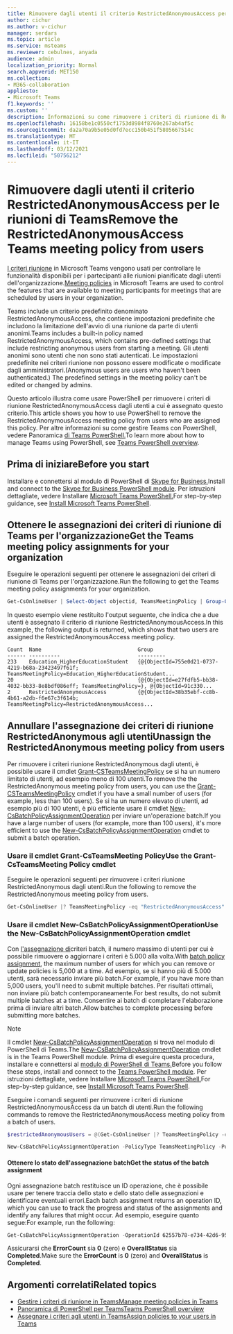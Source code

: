 ```yaml
---
title: Rimuovere dagli utenti il criterio RestrictedAnonymousAccess per le riunioni di Teams
author: cichur
ms.author: v-cichur
manager: serdars
ms.topic: article
ms.service: msteams
ms.reviewer: cebulnes, anyada
audience: admin
localization_priority: Normal
search.appverid: MET150
ms.collection:
- M365-collaboration
appliesto:
- Microsoft Teams
f1.keywords: ''
ms.custom: ''
description: Informazioni su come rimuovere i criteri di riunione di RestrictedAnonymousAccess Teams dagli utenti dell'organizzazione.
ms.openlocfilehash: 16158be1c0550cf1753d8984f8760e267ab4af5c
ms.sourcegitcommit: da2a70a9b5e05d0fd7ecc150b451f5805667514c
ms.translationtype: MT
ms.contentlocale: it-IT
ms.lasthandoff: 03/12/2021
ms.locfileid: "50756212"
---
```

# <a name="remove-the-restrictedanonymousaccess-teams-meeting-policy-from-users"></a><span data-ttu-id="0d82b-103">Rimuovere dagli utenti il criterio RestrictedAnonymousAccess per le riunioni di Teams</span><span class="sxs-lookup"><span data-stu-id="0d82b-103">Remove the RestrictedAnonymousAccess Teams meeting policy from users</span></span>

<span data-ttu-id="0d82b-104">[I criteri riunione](meeting-policies-in-teams.md) in Microsoft Teams vengono usati per controllare le funzionalità disponibili per i partecipanti alle riunioni pianificate dagli utenti dell'organizzazione.</span><span class="sxs-lookup"><span data-stu-id="0d82b-104">[Meeting policies](meeting-policies-in-teams.md) in Microsoft Teams are used to control the features that are available to meeting participants for meetings that are scheduled by users in your organization.</span></span> 

<span data-ttu-id="0d82b-105">Teams include un criterio predefinito denominato RestrictedAnonymousAccess, che contiene impostazioni predefinite che includono la limitazione dell'avvio di una riunione da parte di utenti anonimi.</span><span class="sxs-lookup"><span data-stu-id="0d82b-105">Teams includes a built-in policy named RestrictedAnonymousAccess, which contains pre-defined settings that include restricting anonymous users from starting a meeting.</span></span> <span data-ttu-id="0d82b-106">Gli utenti anonimi sono utenti che non sono stati autenticati. Le impostazioni predefinite nei criteri riunione non possono essere modificate o modificate dagli amministratori.</span><span class="sxs-lookup"><span data-stu-id="0d82b-106">(Anonymous users are users who haven't been authenticated.) The predefined settings in the meeting policy can't be edited or changed by admins.</span></span>

<span data-ttu-id="0d82b-107">Questo articolo illustra come usare PowerShell per rimuovere i criteri di riunione RestrictedAnonymousAccess dagli utenti a cui è assegnato questo criterio.</span><span class="sxs-lookup"><span data-stu-id="0d82b-107">This article shows you how to use PowerShell to remove the RestrictedAnonymousAccess meeting policy from users who are assigned this policy.</span></span> <span data-ttu-id="0d82b-108">Per altre informazioni su come gestire Teams con PowerShell, vedere Panoramica [di Teams PowerShell.](teams-powershell-overview.md)</span><span class="sxs-lookup"><span data-stu-id="0d82b-108">To learn more about how to manage Teams using PowerShell, see [Teams PowerShell overview](teams-powershell-overview.md).</span></span>

## <a name="before-you-start"></a><span data-ttu-id="0d82b-109">Prima di iniziare</span><span class="sxs-lookup"><span data-stu-id="0d82b-109">Before you start</span></span>

<span data-ttu-id="0d82b-110">Installare e connettersi al modulo di PowerShell di [Skype for Business.](https://docs.microsoft.com/microsoft-365/enterprise/manage-skype-for-business-online-with-microsoft-365-powershell)</span><span class="sxs-lookup"><span data-stu-id="0d82b-110">Install and connect to the [Skype for Business PowerShell module](https://docs.microsoft.com/microsoft-365/enterprise/manage-skype-for-business-online-with-microsoft-365-powershell).</span></span> <span data-ttu-id="0d82b-111">Per istruzioni dettagliate, vedere Installare [Microsoft Teams PowerShell.](teams-powershell-install.md)</span><span class="sxs-lookup"><span data-stu-id="0d82b-111">For step-by-step guidance, see [Install Microsoft Teams PowerShell](teams-powershell-install.md).</span></span>

## <a name="get-the-teams-meeting-policy-assignments-for-your-organization"></a><span data-ttu-id="0d82b-112">Ottenere le assegnazioni dei criteri di riunione di Teams per l'organizzazione</span><span class="sxs-lookup"><span data-stu-id="0d82b-112">Get the Teams meeting policy assignments for your organization</span></span>

<span data-ttu-id="0d82b-113">Eseguire le operazioni seguenti per ottenere le assegnazioni dei criteri di riunione di Teams per l'organizzazione.</span><span class="sxs-lookup"><span data-stu-id="0d82b-113">Run the following to get the Teams meeting policy assignments for your organization.</span></span>

```powershell
Get-CsOnlineUser | Select-Object objectid, TeamsMeetingPolicy | Group-Object TeamsMeetingPolicy
```

<span data-ttu-id="0d82b-114">In questo esempio viene restituito l'output seguente, che indica che a due utenti è assegnato il criterio di riunione RestrictedAnonymousAccess.</span><span class="sxs-lookup"><span data-stu-id="0d82b-114">In this example, the following output is returned, which shows that two users are assigned the RestrictedAnonymousAccess meeting policy.</span></span>

```console
Count  Name                               Group
------ ----------                         ---------
233    Education_HigherEducationStudent   {@{ObjectId=755e0d21-0737-4219-b68a-23423497f61f; TeamsMeetingPolicy=Education_HigherEducationStudent...
20                                        {@{ObjectId=e27fdfb5-bb38-4032-bb33-8e8bdf086eff; TeamsMeetingPolicy=}, @{ObjectId=91c330...
2      RestrictedAnonymousAccess          {@{ObjectId=38b35ebf-cc8b-4b61-a2db-f6e67c3f614b; TeamsMeetingPolicy=RestrictedAnonymousAccess...
```

## <a name="unassign-the-restrictedanonymous-meeting-policy-from-users"></a><span data-ttu-id="0d82b-115">Annullare l'assegnazione dei criteri di riunione RestrictedAnonymous agli utenti</span><span class="sxs-lookup"><span data-stu-id="0d82b-115">Unassign the RestrictedAnonymous meeting policy from users</span></span>

<span data-ttu-id="0d82b-116">Per rimuovere i criteri riunione RestrictedAnonymous dagli utenti, è possibile usare il cmdlet [Grant-CSTeamsMeetingPolicy](https://docs.microsoft.com/powershell/module/skype/grant-csteamsmeetingpolicy) se si ha un numero limitato di utenti, ad esempio meno di 100 utenti.</span><span class="sxs-lookup"><span data-stu-id="0d82b-116">To remove the the RestrictedAnonymous meeting policy from users, you can use the [Grant-CSTeamsMeetingPolicy](https://docs.microsoft.com/powershell/module/skype/grant-csteamsmeetingpolicy) cmdlet if you have a small number of users (for example, less than 100 users).</span></span> <span data-ttu-id="0d82b-117">Se si ha un numero elevato di utenti, ad esempio più di 100 utenti, è più efficiente usare il cmdlet  [New-CsBatchPolicyAssignmentOperation](https://docs.microsoft.com/powershell/module/teams/new-csbatchpolicyassignmentoperation?view=teams-ps) per inviare un'operazione batch.</span><span class="sxs-lookup"><span data-stu-id="0d82b-117">If you have a large number of users (for example, more than 100 users), it's more efficient to use the  [New-CsBatchPolicyAssignmentOperation](https://docs.microsoft.com/powershell/module/teams/new-csbatchpolicyassignmentoperation?view=teams-ps) cmdlet to submit a batch operation.</span></span>

### <a name="use-the-grant-csteamsmeeting-policy-cmdlet"></a><span data-ttu-id="0d82b-118">Usare il cmdlet Grant-CsTeamsMeeting Policy</span><span class="sxs-lookup"><span data-stu-id="0d82b-118">Use the Grant-CsTeamsMeeting Policy cmdlet</span></span>

<span data-ttu-id="0d82b-119">Eseguire le operazioni seguenti per rimuovere i criteri riunione RestrictedAnonymous dagli utenti.</span><span class="sxs-lookup"><span data-stu-id="0d82b-119">Run the following to remove the RestrictedAnonymous meeting policy from users.</span></span>

```powershell
Get-CsOnlineUser |? TeamsMeetingPolicy -eq "RestrictedAnonymousAccess" | Select-Object objectid | foreach {Grant-CsTeamsMeetingPolicy -Identity $_.ObjectId -PolicyName $null}
```

### <a name="use-the-new-csbatchpolicyassignmentoperation-cmdlet"></a><span data-ttu-id="0d82b-120">Usare il cmdlet New-CsBatchPolicyAssignmentOperation</span><span class="sxs-lookup"><span data-stu-id="0d82b-120">Use the New-CsBatchPolicyAssignmentOperation cmdlet</span></span>

<span data-ttu-id="0d82b-121">Con [l'assegnazione di](assign-policies.md#assign-a-policy-to-a-batch-of-users)criteri batch, il numero massimo di utenti per cui è possibile rimuovere o aggiornare i criteri è 5.000 alla volta.</span><span class="sxs-lookup"><span data-stu-id="0d82b-121">With [batch policy assignment](assign-policies.md#assign-a-policy-to-a-batch-of-users), the maximum number of users for which you can remove or update policies is 5,000 at a time.</span></span> <span data-ttu-id="0d82b-122">Ad esempio, se si hanno più di 5.000 utenti, sarà necessario inviare più batch.</span><span class="sxs-lookup"><span data-stu-id="0d82b-122">For example, if you have more than 5,000 users, you'll need to submit multiple batches.</span></span> <span data-ttu-id="0d82b-123">Per risultati ottimali, non inviare più batch contemporaneamente.</span><span class="sxs-lookup"><span data-stu-id="0d82b-123">For best results, do not submit multiple batches at a time.</span></span> <span data-ttu-id="0d82b-124">Consentire ai batch di completare l'elaborazione prima di inviare altri batch.</span><span class="sxs-lookup"><span data-stu-id="0d82b-124">Allow batches to complete processing before submitting more batches.</span></span>

> [!NOTE]
> <span data-ttu-id="0d82b-125">Il cmdlet [New-CsBatchPolicyAssignmentOperation](https://docs.microsoft.com/powershell/module/teams/new-csbatchpolicyassignmentoperation?view=teams-ps) si trova nel modulo di PowerShell di Teams.</span><span class="sxs-lookup"><span data-stu-id="0d82b-125">The [New-CsBatchPolicyAssignmentOperation](https://docs.microsoft.com/powershell/module/teams/new-csbatchpolicyassignmentoperation?view=teams-ps) cmdlet is in the Teams PowerShell module.</span></span> <span data-ttu-id="0d82b-126">Prima di eseguire questa procedura, installare e connettersi al [modulo di PowerShell di Teams.](https://www.powershellgallery.com/packages/MicrosoftTeams)</span><span class="sxs-lookup"><span data-stu-id="0d82b-126">Before you follow these steps, install and connect to the [Teams PowerShell module](https://www.powershellgallery.com/packages/MicrosoftTeams).</span></span> <span data-ttu-id="0d82b-127">Per istruzioni dettagliate, vedere Installare [Microsoft Teams PowerShell.](teams-powershell-install.md)</span><span class="sxs-lookup"><span data-stu-id="0d82b-127">For step-by-step guidance, see [Install Microsoft Teams PowerShell](teams-powershell-install.md).</span></span>

<span data-ttu-id="0d82b-128">Eseguire i comandi seguenti per rimuovere i criteri di riunione RestrictedAnonymousAccess da un batch di utenti.</span><span class="sxs-lookup"><span data-stu-id="0d82b-128">Run the following commands to remove the RestrictedAnonymousAccess meeting policy from a batch of users.</span></span>

```powershell
$restrictedAnonymousUsers = @(Get-CsOnlineUser |? TeamsMeetingPolicy -eq "RestrictedAnonymousAccess" | %{ $_.ObjectId })
```

```powershell
New-CsBatchPolicyAssignmentOperation -PolicyType TeamsMeetingPolicy -PolicyName $null -Identity $restrictedAnonymousUsers -OperationName "Batch unassign meeting policy"
```

#### <a name="get-the-status-of-the-batch-assignment"></a><span data-ttu-id="0d82b-129">Ottenere lo stato dell'assegnazione batch</span><span class="sxs-lookup"><span data-stu-id="0d82b-129">Get the status of the batch assignment</span></span>

<span data-ttu-id="0d82b-130">Ogni assegnazione batch restituisce un ID operazione, che è possibile usare per tenere traccia dello stato e dello stato delle assegnazioni e identificare eventuali errori.</span><span class="sxs-lookup"><span data-stu-id="0d82b-130">Each batch assignment returns an operation ID, which you can use to track the progress and status of the assignments and identify any failures that might occur.</span></span> <span data-ttu-id="0d82b-131">Ad esempio, eseguire quanto segue:</span><span class="sxs-lookup"><span data-stu-id="0d82b-131">For example, run the following:</span></span>

```powershell
Get-CsBatchPolicyAssignmentOperation -OperationId 62557b78-e734-42d6-952f-41a454ed6115
```

<span data-ttu-id="0d82b-132">Assicurarsi che **ErrorCount** sia **0** (zero) e **OverallStatus** sia **Completed**.</span><span class="sxs-lookup"><span data-stu-id="0d82b-132">Make sure the **ErrorCount** is **0** (zero) and **OverallStatus** is **Completed**.</span></span>

## <a name="related-topics"></a><span data-ttu-id="0d82b-133">Argomenti correlati</span><span class="sxs-lookup"><span data-stu-id="0d82b-133">Related topics</span></span>

- [<span data-ttu-id="0d82b-134">Gestire i criteri di riunione in Teams</span><span class="sxs-lookup"><span data-stu-id="0d82b-134">Manage meeting policies in Teams</span></span>](meeting-policies-in-teams.md)
- [<span data-ttu-id="0d82b-135">Panoramica di PowerShell per Teams</span><span class="sxs-lookup"><span data-stu-id="0d82b-135">Teams PowerShell overview</span></span>](teams-powershell-overview.md)
- [<span data-ttu-id="0d82b-136">Assegnare i criteri agli utenti in Teams</span><span class="sxs-lookup"><span data-stu-id="0d82b-136">Assign policies to your users in Teams</span></span>](assign-policies.md)
